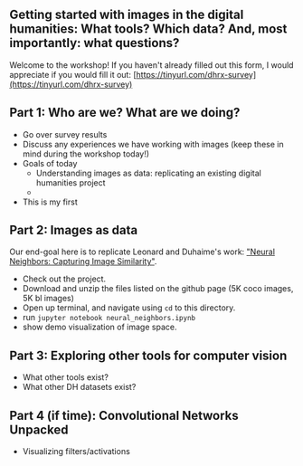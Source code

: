 ## Getting started with images in the digital humanities: What tools? Which data? And, most importantly: what questions?

Welcome to the workshop! If you haven't already filled out this form, I would appreciate if you would fill it out: [https://tinyurl.com/dhrx-survey](https://tinyurl.com/dhrx-survey)

## Part 1: Who are we? What are we doing?

- Go over survey results
- Discuss any experiences we have working with images (keep these in mind during the workshop today!)
- Goals of today
  - Understanding images as data: replicating an existing digital humanities project
  - 
- This is my first

## Part 2: Images as data

Our end-goal here is to replicate Leonard and Duhaime's work: ["Neural Neighbors: Capturing Image Similarity"](http://dhlab.yale.edu/projects/neural_neighbors.html).

- Check out the project.
- Download and unzip the files listed on the github page (5K coco images, 5K bl images)
- Open up terminal, and navigate using `cd` to this directory.
- run `jupyter notebook neural_neighbors.ipynb`
- show demo visualization of image space.

## Part 3: Exploring other tools for computer vision

- What other tools exist?
- What other DH datasets exist?

## Part 4 (if time): Convolutional Networks Unpacked

- Visualizing filters/activations